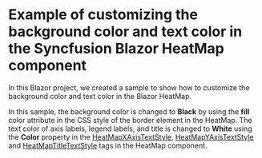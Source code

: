 # Example of customizing the background color and text color in the Syncfusion Blazor HeatMap component

In this Blazor project, we created a sample to show how to customize the background color and text color in the Blazor HeatMap.

In this sample, the background color is changed to **Black** by using the **fill** color attribute in the CSS style of the border element in the HeatMap. The text color of axis labels, legend labels, and title is changed to **White** using the **Color** property in the [HeatMapXAxisTextStyle](https://help.syncfusion.com/cr/blazor/Syncfusion.Blazor.HeatMap.HeatMapXAxisTextStyle.html), [HeatMapYAxisTextStyle](https://help.syncfusion.com/cr/blazor/Syncfusion.Blazor.HeatMap.HeatMapYAxisTextStyle.html) and [HeatMapTitleTextStyle](https://help.syncfusion.com/cr/blazor/Syncfusion.Blazor.HeatMap.HeatMapTitleTextStyle.html) tags in the HeatMap component.
